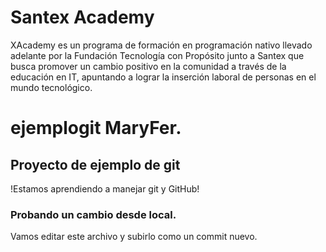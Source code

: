 # Santex Academy


XAcademy es un programa de formación en programación nativo llevado adelante por la Fundación Tecnología con Propósito junto a Santex que busca promover un cambio positivo en la comunidad a través de la educación en IT, apuntando a lograr la inserción laboral de personas en el mundo tecnológico. 
# ejemplogit MaryFer.

## Proyecto de ejemplo de git
!Estamos aprendiendo a manejar git y GitHub!

### Probando un cambio desde local.
Vamos editar este archivo y subirlo como un commit nuevo.
